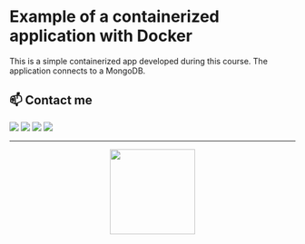 # Example of a containerized application with Docker
This is a simple containerized app developed during this course. The application connects to a MongoDB.

## 📫 Contact me
<a href="https://www.linkedin.com/in/kelvynxavier/" target="_blank"><img src="https://img.shields.io/badge/-LinkedIn-0077B5?style=for-the-badge&logo=Linkedin&logoColor=white"/></a>
<a href="mailto:kelvynxavi@gmail.com"><img src="https://img.shields.io/badge/-kelvynxavi@gmail.com-D14836?style=for-the-badge&logo=Gmail&logoColor=white"/></a>
<a href="https://instagram.com/kelvynxavier"><img src="https://img.shields.io/badge/-Instagram-%23E4405F.svg?&style=for-the-badge&logo=instagram&logoColor=white"/></a>
<a href="https://t.me/kelvynxavi"><img src="https://img.shields.io/badge/-Telegram-%2331a6dc.svg?&style=for-the-badge&logo=telegram&logoColor=white"/></a>
<br>

---

<p align="center"><img src="https://user-images.githubusercontent.com/75655706/132086807-9e326ab9-ae61-4464-9c3b-8827ea8b0718.png" width="150" height="150"/></p>
